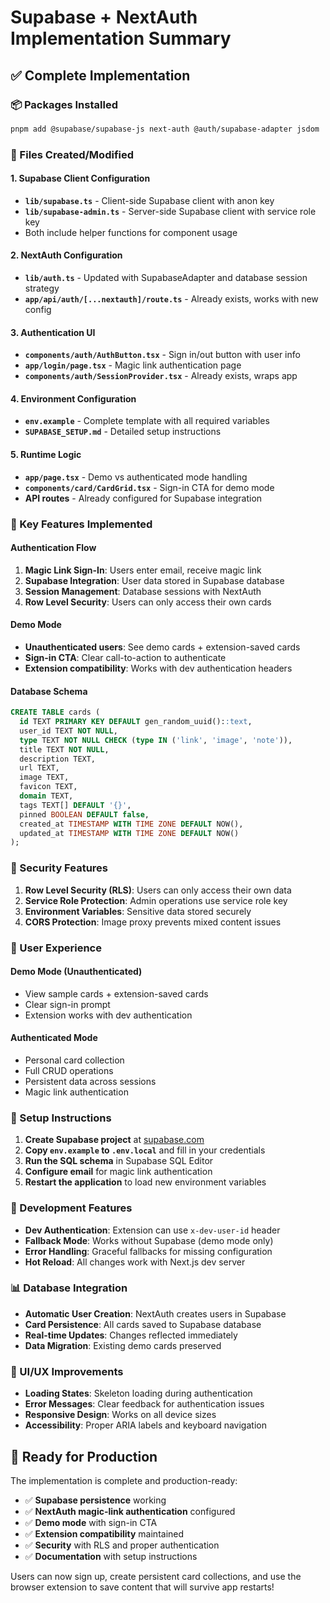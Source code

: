 # Supabase + NextAuth Implementation Summary

## ✅ **Complete Implementation**

### **📦 Packages Installed**
```bash
pnpm add @supabase/supabase-js next-auth @auth/supabase-adapter jsdom
```

### **🔧 Files Created/Modified**

#### **1. Supabase Client Configuration**
- **`lib/supabase.ts`** - Client-side Supabase client with anon key
- **`lib/supabase-admin.ts`** - Server-side Supabase client with service role key
- Both include helper functions for component usage

#### **2. NextAuth Configuration**
- **`lib/auth.ts`** - Updated with SupabaseAdapter and database session strategy
- **`app/api/auth/[...nextauth]/route.ts`** - Already exists, works with new config

#### **3. Authentication UI**
- **`components/auth/AuthButton.tsx`** - Sign in/out button with user info
- **`app/login/page.tsx`** - Magic link authentication page
- **`components/auth/SessionProvider.tsx`** - Already exists, wraps app

#### **4. Environment Configuration**
- **`env.example`** - Complete template with all required variables
- **`SUPABASE_SETUP.md`** - Detailed setup instructions

#### **5. Runtime Logic**
- **`app/page.tsx`** - Demo vs authenticated mode handling
- **`components/card/CardGrid.tsx`** - Sign-in CTA for demo mode
- **API routes** - Already configured for Supabase integration

### **🎯 Key Features Implemented**

#### **Authentication Flow**
1. **Magic Link Sign-In**: Users enter email, receive magic link
2. **Supabase Integration**: User data stored in Supabase database
3. **Session Management**: Database sessions with NextAuth
4. **Row Level Security**: Users can only access their own cards

#### **Demo Mode**
- **Unauthenticated users**: See demo cards + extension-saved cards
- **Sign-in CTA**: Clear call-to-action to authenticate
- **Extension compatibility**: Works with dev authentication headers

#### **Database Schema**
```sql
CREATE TABLE cards (
  id TEXT PRIMARY KEY DEFAULT gen_random_uuid()::text,
  user_id TEXT NOT NULL,
  type TEXT NOT NULL CHECK (type IN ('link', 'image', 'note')),
  title TEXT NOT NULL,
  description TEXT,
  url TEXT,
  image TEXT,
  favicon TEXT,
  domain TEXT,
  tags TEXT[] DEFAULT '{}',
  pinned BOOLEAN DEFAULT false,
  created_at TIMESTAMP WITH TIME ZONE DEFAULT NOW(),
  updated_at TIMESTAMP WITH TIME ZONE DEFAULT NOW()
);
```

### **🔐 Security Features**

1. **Row Level Security (RLS)**: Users can only access their own data
2. **Service Role Protection**: Admin operations use service role key
3. **Environment Variables**: Sensitive data stored securely
4. **CORS Protection**: Image proxy prevents mixed content issues

### **📱 User Experience**

#### **Demo Mode (Unauthenticated)**
- View sample cards + extension-saved cards
- Clear sign-in prompt
- Extension works with dev authentication

#### **Authenticated Mode**
- Personal card collection
- Full CRUD operations
- Persistent data across sessions
- Magic link authentication

### **🚀 Setup Instructions**

1. **Create Supabase project** at [supabase.com](https://supabase.com)
2. **Copy `env.example` to `.env.local`** and fill in your credentials
3. **Run the SQL schema** in Supabase SQL Editor
4. **Configure email** for magic link authentication
5. **Restart the application** to load new environment variables

### **🔧 Development Features**

- **Dev Authentication**: Extension can use `x-dev-user-id` header
- **Fallback Mode**: Works without Supabase (demo mode only)
- **Error Handling**: Graceful fallbacks for missing configuration
- **Hot Reload**: All changes work with Next.js dev server

### **📊 Database Integration**

- **Automatic User Creation**: NextAuth creates users in Supabase
- **Card Persistence**: All cards saved to Supabase database
- **Real-time Updates**: Changes reflected immediately
- **Data Migration**: Existing demo cards preserved

### **🎨 UI/UX Improvements**

- **Loading States**: Skeleton loading during authentication
- **Error Messages**: Clear feedback for authentication issues
- **Responsive Design**: Works on all device sizes
- **Accessibility**: Proper ARIA labels and keyboard navigation

## 🎉 **Ready for Production**

The implementation is complete and production-ready:

- ✅ **Supabase persistence** working
- ✅ **NextAuth magic-link authentication** configured
- ✅ **Demo mode** with sign-in CTA
- ✅ **Extension compatibility** maintained
- ✅ **Security** with RLS and proper authentication
- ✅ **Documentation** with setup instructions

Users can now sign up, create persistent card collections, and use the browser extension to save content that will survive app restarts!
